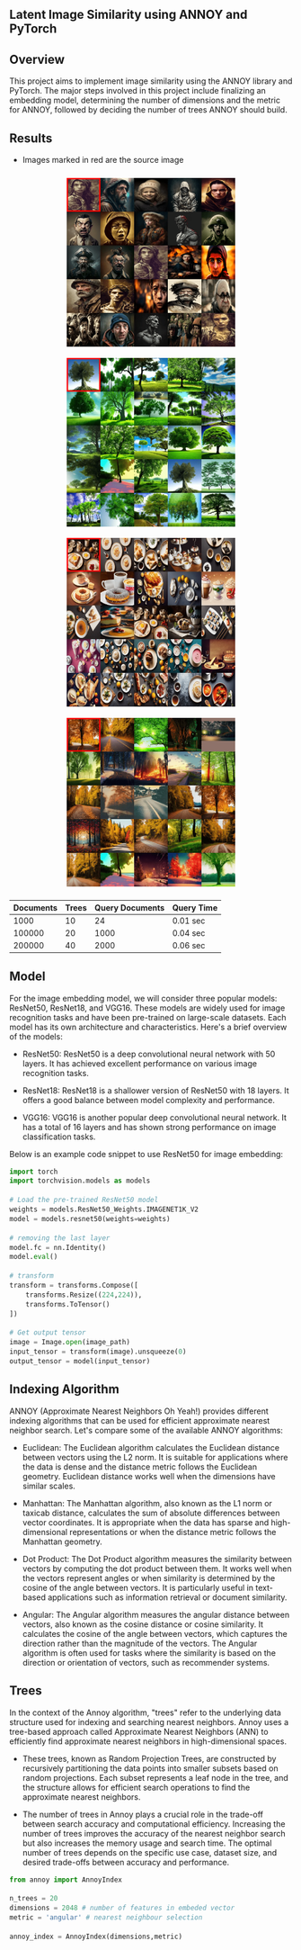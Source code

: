 ## Latent Image Similarity using ANNOY and PyTorch

## Overview

This project aims to implement image similarity using the ANNOY library and PyTorch. The major steps involved in this project include finalizing an embedding model, determining the number of dimensions and the metric for ANNOY, followed by deciding the number of trees ANNOY should build. 

## Results

- Images marked in red are the source image

<div style="display: flex; flex-wrap: wrap; justify-content: center;">
    <img src="./data/assets/bc9c3787-0d12-4865-8182-a857c09ea5ae_0_0.png" alt="Image 1" style="width: 300px; height: 300px; margin: 10px;">
    <img src="./data/assets/12990-754779326-picture%20of%20a%20tree%20that%20doesn't%20look%20okay.png" alt="Image 2" style="width: 300px; height: 300px; margin: 10px;">
    <img src="./data/assets/a-table-with-plates-of-food-and-cups-of-tea-dht3cb4j.png" alt="Image 3" style="width: 300px; height: 300px; margin: 10px;">
    <img src="./data/assets/autumn-trees-on-a-road-lt5uanoi.png" alt="Image 4" style="width: 300px; height: 300px; margin: 10px;">
</div>


| Documents | Trees | Query Documents | Query Time |
| --------- | ------| --------------- | ---------- |
| 1000      | 10    | 24              | 0.01 sec   |
| 100000    | 20    | 1000            | 0.04 sec   |
| 200000    | 40    | 2000            | 0.06 sec   |



## Model

For the image embedding model, we will consider three popular models: ResNet50, ResNet18, and VGG16. These models are widely used for image recognition tasks and have been pre-trained on large-scale datasets. Each model has its own architecture and characteristics. Here's a brief overview of the models:

- ResNet50: ResNet50 is a deep convolutional neural network with 50 layers. It has achieved excellent performance on various image recognition tasks.

- ResNet18: ResNet18 is a shallower version of ResNet50 with 18 layers. It offers a good balance between model complexity and performance.

- VGG16: VGG16 is another popular deep convolutional neural network. It has a total of 16 layers and has shown strong performance on image classification tasks.

Below is an example code snippet to use ResNet50 for image embedding:

```python
import torch
import torchvision.models as models

# Load the pre-trained ResNet50 model
weights = models.ResNet50_Weights.IMAGENET1K_V2
model = models.resnet50(weights=weights)

# removing the last layer
model.fc = nn.Identity()
model.eval()

# transform
transform = transforms.Compose([
    transforms.Resize((224,224)),
    transforms.ToTensor()
])

# Get output tensor
image = Image.open(image_path)
input_tensor = transform(image).unsqueeze(0)
output_tensor = model(input_tensor)
```

## Indexing Algorithm

ANNOY (Approximate Nearest Neighbors Oh Yeah!) provides different indexing algorithms that can be used for efficient approximate nearest neighbor search. Let's compare some of the available ANNOY algorithms:

- Euclidean: The Euclidean algorithm calculates the Euclidean distance between vectors using the L2 norm. It is suitable for applications where the data is dense and the distance metric follows the Euclidean geometry. Euclidean distance works well when the dimensions have similar scales.

- Manhattan: The Manhattan algorithm, also known as the L1 norm or taxicab distance, calculates the sum of absolute differences between vector coordinates. It is appropriate when the data has sparse and high-dimensional representations or when the distance metric follows the Manhattan geometry.

- Dot Product: The Dot Product algorithm measures the similarity between vectors by computing the dot product between them. It works well when the vectors represent angles or when similarity is determined by the cosine of the angle between vectors. It is particularly useful in text-based applications such as information retrieval or document similarity.

- Angular: The Angular algorithm measures the angular distance between vectors, also known as the cosine distance or cosine similarity. It calculates the cosine of the angle between vectors, which captures the direction rather than the magnitude of the vectors. The Angular algorithm is often used for tasks where the similarity is based on the direction or orientation of vectors, such as recommender systems.

## Trees

In the context of the Annoy algorithm, "trees" refer to the underlying data structure used for indexing and searching nearest neighbors. Annoy uses a tree-based approach called Approximate Nearest Neighbors (ANN) to efficiently find approximate nearest neighbors in high-dimensional spaces.

- These trees, known as Random Projection Trees, are constructed by recursively partitioning the data points into smaller subsets based on random projections. Each subset represents a leaf node in the tree, and the structure allows for efficient search operations to find the approximate nearest neighbors.

- The number of trees in Annoy plays a crucial role in the trade-off between search accuracy and computational efficiency. Increasing the number of trees improves the accuracy of the nearest neighbor search but also increases the memory usage and search time. The optimal number of trees depends on the specific use case, dataset size, and desired trade-offs between accuracy and performance.


```python
from annoy import AnnoyIndex

n_trees = 20
dimensions = 2048 # number of features in embeded vector
metric = 'angular' # nearest neighbour selection

annoy_index = AnnoyIndex(dimensions,metric)
```